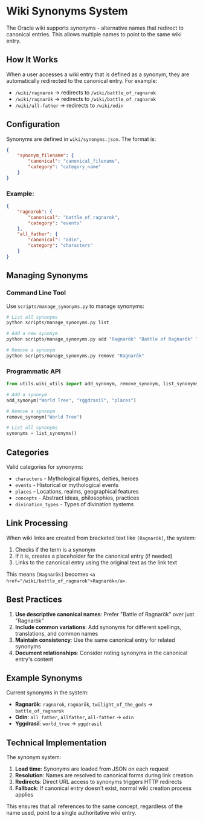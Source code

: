# Wiki Synonyms System

The Oracle wiki supports synonyms - alternative names that redirect to canonical entries. This allows multiple names to point to the same wiki entry.

## How It Works

When a user accesses a wiki entry that is defined as a synonym, they are automatically redirected to the canonical entry. For example:

- `/wiki/ragnarok` → redirects to `/wiki/battle_of_ragnarok`
- `/wiki/ragnarök` → redirects to `/wiki/battle_of_ragnarok`
- `/wiki/all-father` → redirects to `/wiki/odin`

## Configuration

Synonyms are defined in `wiki/synonyms.json`. The format is:

```json
{
    "synonym_filename": {
        "canonical": "canonical_filename",
        "category": "category_name"
    }
}
```

### Example:
```json
{
    "ragnarok": {
        "canonical": "battle_of_ragnarok",
        "category": "events"
    },
    "all_father": {
        "canonical": "odin",
        "category": "characters"
    }
}
```

## Managing Synonyms

### Command Line Tool

Use `scripts/manage_synonyms.py` to manage synonyms:

```bash
# List all synonyms
python scripts/manage_synonyms.py list

# Add a new synonym
python scripts/manage_synonyms.py add "Ragnarök" "Battle of Ragnarök" "events"

# Remove a synonym
python scripts/manage_synonyms.py remove "Ragnarök"
```

### Programmatic API

```python
from utils.wiki_utils import add_synonym, remove_synonym, list_synonyms

# Add a synonym
add_synonym("World Tree", "Yggdrasil", "places")

# Remove a synonym
remove_synonym("World Tree")

# List all synonyms
synonyms = list_synonyms()
```

## Categories

Valid categories for synonyms:
- `characters` - Mythological figures, deities, heroes
- `events` - Historical or mythological events
- `places` - Locations, realms, geographical features
- `concepts` - Abstract ideas, philosophies, practices
- `divination_types` - Types of divination systems

## Link Processing

When wiki links are created from bracketed text like `[Ragnarök]`, the system:

1. Checks if the term is a synonym
2. If it is, creates a placeholder for the canonical entry (if needed)
3. Links to the canonical entry using the original text as the link text

This means `[Ragnarök]` becomes `<a href="/wiki/battle_of_ragnarok">Ragnarök</a>`.

## Best Practices

1. **Use descriptive canonical names**: Prefer "Battle of Ragnarök" over just "Ragnarök"
2. **Include common variations**: Add synonyms for different spellings, translations, and common names
3. **Maintain consistency**: Use the same canonical entry for related synonyms
4. **Document relationships**: Consider noting synonyms in the canonical entry's content

## Example Synonyms

Current synonyms in the system:

- **Ragnarök**: `ragnarok`, `ragnarök`, `twilight_of_the_gods` → `battle_of_ragnarok`
- **Odin**: `all_father`, `allfather`, `all-father` → `odin`
- **Yggdrasil**: `world_tree` → `yggdrasil`

## Technical Implementation

The synonym system:

1. **Load time**: Synonyms are loaded from JSON on each request
2. **Resolution**: Names are resolved to canonical forms during link creation
3. **Redirects**: Direct URL access to synonyms triggers HTTP redirects
4. **Fallback**: If canonical entry doesn't exist, normal wiki creation process applies

This ensures that all references to the same concept, regardless of the name used, point to a single authoritative wiki entry.

